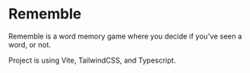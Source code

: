 # Rememble

Rememble is a word memory game where you decide if you've seen a word, or not.

Project is using Vite, TailwindCSS, and Typescript.
